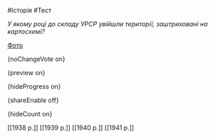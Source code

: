 #Історія #Тест

*У якому році до складу УРСР увійшли території, заштриховані на картосхемі?*

[Фото](https://zno.osvita.ua//doc/images/znotest/82/8231/34.jpg)

{noChangeVote on}

{preview on}

{hideProgress on}

{shareEnable off}

{hideCount on}

[[1938 р.]]
[[1939 р.]]
[[1940 р.]]
[[1941 р.]]
